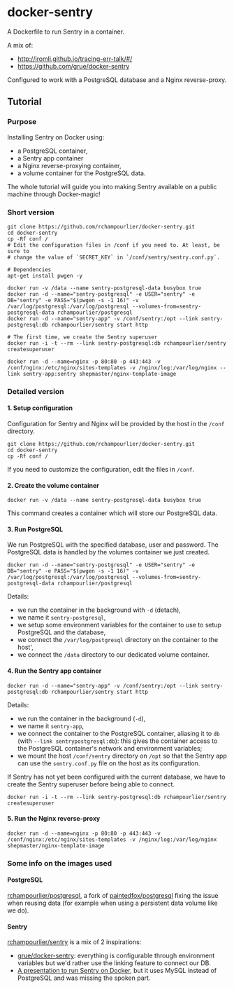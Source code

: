 # docker-sentry

A Dockerfile to run Sentry in a container.

A mix of:
- http://iromli.github.io/tracing-err-talk/#/
- https://github.com/grue/docker-sentry

Configured to work with a PostgreSQL database and a Nginx reverse-proxy.

## Tutorial

### Purpose

Installing Sentry on Docker using:

- a PostgreSQL container,
- a Sentry app container
- a Nginx reverse-proxying container,
- a volume container for the PostgreSQL data.

The whole tutorial will guide you into making Sentry available on a public
machine through Docker-magic!


### Short version

```
git clone https://github.com/rchampourlier/docker-sentry.git
cd docker-sentry
cp -Rf conf /
# Edit the configuration files in /conf if you need to. At least, be sure to
# change the value of `SECRET_KEY` in `/conf/sentry/sentry.conf.py`.

# Dependencies
apt-get install pwgen -y

docker run -v /data --name sentry-postgresql-data busybox true
docker run -d --name="sentry-postgresql" -e USER="sentry" -e DB="sentry" -e PASS="$(pwgen -s -1 16)" -v /var/log/postgresql:/var/log/postgresql --volumes-from=sentry-postgresql-data rchampourlier/postgresql
docker run -d --name="sentry-app" -v /conf/sentry:/opt --link sentry-postgresql:db rchampourlier/sentry start http

# The first time, we create the Sentry superuser
docker run -i -t --rm --link sentry-postgresql:db rchampourlier/sentry createsuperuser

docker run -d --name=nginx -p 80:80 -p 443:443 -v /conf/nginx:/etc/nginx/sites-templates -v /nginx/log:/var/log/nginx --link sentry-app:sentry shepmaster/nginx-template-image
```


### Detailed version


#### 1. Setup configuration

Configuration for Sentry and Nginx will be provided by the host in the
`/conf` directory.

```
git clone https://github.com/rchampourlier/docker-sentry.git
cd docker-sentry
cp -Rf conf /
```

If you need to customize the configuration, edit the files in `/conf`.


#### 2. Create the volume container

```
docker run -v /data --name sentry-postgresql-data busybox true
```

This command creates a container which will store our PostgreSQL data.


#### 3. Run PostgreSQL

We run PostgreSQL with the specified database, user and password. The
PostgreSQL data is handled by the volumes container we just created.

```
docker run -d --name="sentry-postgresql" -e USER="sentry" -e DB="sentry" -e PASS="$(pwgen -s -1 16)" -v /var/log/postgresql:/var/log/postgresql --volumes-from=sentry-postgresql-data rchampourlier/postgresql
```

Details:

- we run the container in the background with `-d` (detach),
- we name it `sentry-postgresql`,
- we setup some environment variables for the container to use to setup
  PostgreSQL and the database,
- we connect the `/var/log/postgresql` directory on the container to the host',
- we connect the `/data` directory to our dedicated volume container.


#### 4. Run the Sentry app container

```
docker run -d --name="sentry-app" -v /conf/sentry:/opt --link sentry-postgresql:db rchampourlier/sentry start http
```

Details:

- we run the container in the background (`-d`),
- we name it `sentry-app`,
- we connect the container to the PostgreSQL container, aliasing it to `db`
  (with `--link sentrypostgresql:db`): this gives the container access to
  the PostgreSQL container's network and environment variables;
- we mount the host `/conf/sentry` directory on `/opt` so that the Sentry
  app can use the `sentry.conf.py` file on the host as its configuration.


If Sentry has not yet been configured with the current database, we have to
create the Sentry superuser before being able to connect.

```
docker run -i -t --rm --link sentry-postgresql:db rchampourlier/sentry createsuperuser
```


#### 5. Run the Nginx reverse-proxy

```
docker run -d --name=nginx -p 80:80 -p 443:443 -v /conf/nginx:/etc/nginx/sites-templates -v /nginx/log:/var/log/nginx shepmaster/nginx-template-image
```

### Some info on the images used

#### PostgreSQL

[rchampourlier/postgresql](https://index.docker.io/u/rchampourlier/postgresql/), a fork of [paintedfox/postgresql](https://index.docker.io/u/paintedfox/postgresql) fixing the issue when reusing data (for example when using a persistent data volume like we do).

#### Sentry

[rchampourlier/sentry](https://index.docker.io/u/rchampourlier/sentry/) is a mix of 2 inspirations:

- [grue/docker-sentry](https://index.docker.io/u/grue/docker-sentry/): everything is configurable through environment variables but we'd rather use the linking feature to connect our DB.
- [A presentation to run Sentry on Docker](iromli.github.io/tracing-err-talk/#/38), but it uses MySQL instead of PostgreSQL and was missing the spoken part.